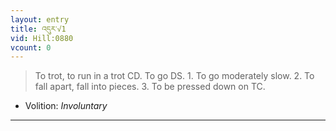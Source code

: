 ```yaml
---
layout: entry
title: འདུར་√1
vid: Hill:0880
vcount: 0
---
```

> To trot, to run in a trot CD\. To go DS\. 1\. To go moderately slow\. 2\. To fall apart, fall into pieces\. 3\. To be pressed down on TC\.

* Volition: _Involuntary_

---

